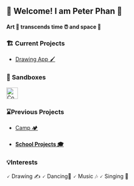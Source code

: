 ## 🫧 Welcome! I am Peter Phan 🫧
#### Art 🎨 transcends time ⏰ and space 🌌

### 🏗️ Current Projects 
- [Drawing App 🖌️](https://github.com/phantasmic-byte/drawer-js)


### 🛝 Sandboxes 
[<img src="https://blog.codepen.io/wp-content/uploads/2023/09/logo-black.png" height = "30px" alt="CodePen Logo as SVG"/>](https://codepen.io/phantasmic-byte)


### ⌛Previous Projects

- [Camp 🏕️](https://github.com/blue1mage/ThirdStation)
- #### [School Projects 🎓](https://github.com/p2phan)

### 💡Interests

🗸 Drawing ✍️
🗸 Dancing💃
🗸 Music 🎶
🗸 Singing 🎤







<!--
**phantasmic-byte/phantasmic-byte** is a ✨ _special_ ✨ repository because its `README.md` (this file) appears on your GitHub profile.

Here are some ideas to get you started:

- 🔭 I’m currently working on ...
- 🌱 I’m currently learning ...
- 👯 I’m looking to collaborate on ...
- 🤔 I’m looking for help with ...
- 💬 Ask me about ...
- 📫 How to reach me: ...
- 😄 Pronouns: ...
- ⚡ Fun fact: ...
-->
